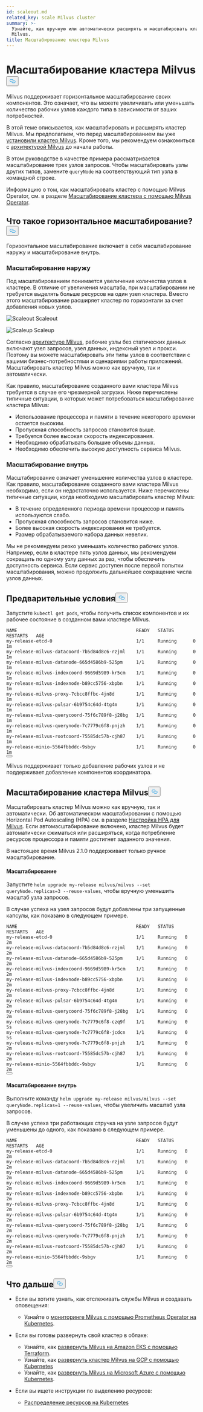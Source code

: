 ```yaml
---
id: scaleout.md
related_key: scale Milvus cluster
summary: >-
  Узнайте, как вручную или автоматически расширять и масштабировать кластер
  Milvus.
title: Масштабирование кластера Milvus
---
```

<h1 id="Scale-a-Milvus-Cluster" class="common-anchor-header">Масштабирование кластера Milvus<button data-href="#Scale-a-Milvus-Cluster" class="anchor-icon" translate="no">
      <svg translate="no"
        aria-hidden="true"
        focusable="false"
        height="20"
        version="1.1"
        viewBox="0 0 16 16"
        width="16"
      >
        <path
          fill="#0092E4"
          fill-rule="evenodd"
          d="M4 9h1v1H4c-1.5 0-3-1.69-3-3.5S2.55 3 4 3h4c1.45 0 3 1.69 3 3.5 0 1.41-.91 2.72-2 3.25V8.59c.58-.45 1-1.27 1-2.09C10 5.22 8.98 4 8 4H4c-.98 0-2 1.22-2 2.5S3 9 4 9zm9-3h-1v1h1c1 0 2 1.22 2 2.5S13.98 12 13 12H9c-.98 0-2-1.22-2-2.5 0-.83.42-1.64 1-2.09V6.25c-1.09.53-2 1.84-2 3.25C6 11.31 7.55 13 9 13h4c1.45 0 3-1.69 3-3.5S14.5 6 13 6z"
        ></path>
      </svg>
    </button></h1><p>Milvus поддерживает горизонтальное масштабирование своих компонентов. Это означает, что вы можете увеличивать или уменьшать количество рабочих узлов каждого типа в зависимости от ваших потребностей.</p>
<p>В этой теме описывается, как масштабировать и расширять кластер Milvus. Мы предполагаем, что перед масштабированием вы уже <a href="/docs/ru/install_cluster-helm.md">установили кластер Milvus</a>. Кроме того, мы рекомендуем ознакомиться с <a href="/docs/ru/architecture_overview.md">архитектурой Milvus</a> до начала работы.</p>
<p>В этом руководстве в качестве примера рассматривается масштабирование трех узлов запросов. Чтобы масштабировать узлы других типов, замените <code translate="no">queryNode</code> на соответствующий тип узла в командной строке.</p>
<div class="alert note">
<p>Информацию о том, как масштабировать кластер с помощью Milvus Operator, см. в разделе <a href="https://github.com/zilliztech/milvus-operator/blob/main/docs/administration/scale-a-milvus-cluster.md">Масштабирование кластера с помощью Milvus Operator</a>.</p>
</div>
<h2 id="What-is-horizontal-scaling" class="common-anchor-header">Что такое горизонтальное масштабирование?<button data-href="#What-is-horizontal-scaling" class="anchor-icon" translate="no">
      <svg translate="no"
        aria-hidden="true"
        focusable="false"
        height="20"
        version="1.1"
        viewBox="0 0 16 16"
        width="16"
      >
        <path
          fill="#0092E4"
          fill-rule="evenodd"
          d="M4 9h1v1H4c-1.5 0-3-1.69-3-3.5S2.55 3 4 3h4c1.45 0 3 1.69 3 3.5 0 1.41-.91 2.72-2 3.25V8.59c.58-.45 1-1.27 1-2.09C10 5.22 8.98 4 8 4H4c-.98 0-2 1.22-2 2.5S3 9 4 9zm9-3h-1v1h1c1 0 2 1.22 2 2.5S13.98 12 13 12H9c-.98 0-2-1.22-2-2.5 0-.83.42-1.64 1-2.09V6.25c-1.09.53-2 1.84-2 3.25C6 11.31 7.55 13 9 13h4c1.45 0 3-1.69 3-3.5S14.5 6 13 6z"
        ></path>
      </svg>
    </button></h2><p>Горизонтальное масштабирование включает в себя масштабирование наружу и масштабирование внутрь.</p>
<h3 id="Scaling-out" class="common-anchor-header">Масштабирование наружу</h3><p>Под масштабированием понимается увеличение количества узлов в кластере. В отличие от увеличения масштаба, при масштабировании не требуется выделять больше ресурсов на один узел кластера. Вместо этого масштабирование расширяет кластер по горизонтали за счет добавления новых узлов.</p>
<p>
  
   <span class="img-wrapper"> <img translate="no" src="/docs/v2.6.x/assets/scale_out.jpg" alt="Scaleout" class="doc-image" id="scaleout" />
   </span> <span class="img-wrapper"> <span>Scaleout</span> </span></p>
<p>
  
   <span class="img-wrapper"> <img translate="no" src="/docs/v2.6.x/assets/scale_up.jpg" alt="Scaleup" class="doc-image" id="scaleup" />
   </span> <span class="img-wrapper"> <span>Scaleup</span> </span></p>
<p>Согласно <a href="/docs/ru/architecture_overview.md">архитектуре Milvus</a>, рабочие узлы без статических данных включают узел запросов, узел данных, индексный узел и прокси. Поэтому вы можете масштабировать эти типы узлов в соответствии с вашими бизнес-потребностями и сценариями работы приложений. Масштабировать кластер Milvus можно как вручную, так и автоматически.</p>
<p>Как правило, масштабирование созданного вами кластера Milvus требуется в случае его чрезмерной загрузки. Ниже перечислены типичные ситуации, в которых может потребоваться масштабирование кластера Milvus:</p>
<ul>
<li>Использование процессора и памяти в течение некоторого времени остается высоким.</li>
<li>Пропускная способность запросов становится выше.</li>
<li>Требуется более высокая скорость индексирования.</li>
<li>Необходимо обрабатывать большие объемы данных.</li>
<li>Необходимо обеспечить высокую доступность сервиса Milvus.</li>
</ul>
<h3 id="Scaling-in" class="common-anchor-header">Масштабирование внутрь</h3><p>Масштабирование означает уменьшение количества узлов в кластере. Как правило, масштабирование созданного вами кластера Milvus необходимо, если он недостаточно используется. Ниже перечислены типичные ситуации, когда необходимо масштабировать кластер Milvus:</p>
<ul>
<li>В течение определенного периода времени процессор и память используются слабо.</li>
<li>Пропускная способность запросов становится ниже.</li>
<li>Более высокая скорость индексирования не требуется.</li>
<li>Размер обрабатываемого набора данных невелик.</li>
</ul>
<div class="alert note">
Мы не рекомендуем резко уменьшать количество рабочих узлов. Например, если в кластере пять узлов данных, мы рекомендуем сокращать по одному узлу данных за раз, чтобы обеспечить доступность сервиса. Если сервис доступен после первой попытки масштабирования, можно продолжить дальнейшее сокращение числа узлов данных.</div>
<h2 id="Prerequisites" class="common-anchor-header">Предварительные условия<button data-href="#Prerequisites" class="anchor-icon" translate="no">
      <svg translate="no"
        aria-hidden="true"
        focusable="false"
        height="20"
        version="1.1"
        viewBox="0 0 16 16"
        width="16"
      >
        <path
          fill="#0092E4"
          fill-rule="evenodd"
          d="M4 9h1v1H4c-1.5 0-3-1.69-3-3.5S2.55 3 4 3h4c1.45 0 3 1.69 3 3.5 0 1.41-.91 2.72-2 3.25V8.59c.58-.45 1-1.27 1-2.09C10 5.22 8.98 4 8 4H4c-.98 0-2 1.22-2 2.5S3 9 4 9zm9-3h-1v1h1c1 0 2 1.22 2 2.5S13.98 12 13 12H9c-.98 0-2-1.22-2-2.5 0-.83.42-1.64 1-2.09V6.25c-1.09.53-2 1.84-2 3.25C6 11.31 7.55 13 9 13h4c1.45 0 3-1.69 3-3.5S14.5 6 13 6z"
        ></path>
      </svg>
    </button></h2><p>Запустите <code translate="no">kubectl get pods</code>, чтобы получить список компонентов и их рабочее состояние в созданном вами кластере Milvus.</p>
<pre><code translate="no">NAME                                            READY   STATUS       RESTARTS   AGE
my<span class="hljs-operator">-</span><span class="hljs-keyword">release</span><span class="hljs-operator">-</span>etcd<span class="hljs-number">-0</span>                               <span class="hljs-number">1</span><span class="hljs-operator">/</span><span class="hljs-number">1</span>     <span class="hljs-keyword">Running</span>      <span class="hljs-number">0</span>          <span class="hljs-number">1</span>m
my<span class="hljs-operator">-</span><span class="hljs-keyword">release</span><span class="hljs-operator">-</span>milvus<span class="hljs-operator">-</span>datacoord<span class="hljs-number">-7</span>b5d84d8c6<span class="hljs-operator">-</span>rzjml    <span class="hljs-number">1</span><span class="hljs-operator">/</span><span class="hljs-number">1</span>     <span class="hljs-keyword">Running</span>      <span class="hljs-number">0</span>          <span class="hljs-number">1</span>m
my<span class="hljs-operator">-</span><span class="hljs-keyword">release</span><span class="hljs-operator">-</span>milvus<span class="hljs-operator">-</span>datanode<span class="hljs-number">-665</span>d4586b9<span class="hljs-number">-525</span>pm     <span class="hljs-number">1</span><span class="hljs-operator">/</span><span class="hljs-number">1</span>     <span class="hljs-keyword">Running</span>      <span class="hljs-number">0</span>          <span class="hljs-number">1</span>m
my<span class="hljs-operator">-</span><span class="hljs-keyword">release</span><span class="hljs-operator">-</span>milvus<span class="hljs-operator">-</span>indexcoord<span class="hljs-number">-9669</span>d5989<span class="hljs-operator">-</span>kr5cm    <span class="hljs-number">1</span><span class="hljs-operator">/</span><span class="hljs-number">1</span>     <span class="hljs-keyword">Running</span>      <span class="hljs-number">0</span>          <span class="hljs-number">1</span>m
my<span class="hljs-operator">-</span><span class="hljs-keyword">release</span><span class="hljs-operator">-</span>milvus<span class="hljs-operator">-</span>indexnode<span class="hljs-operator">-</span>b89cc5756<span class="hljs-operator">-</span>xbpbn     <span class="hljs-number">1</span><span class="hljs-operator">/</span><span class="hljs-number">1</span>     <span class="hljs-keyword">Running</span>      <span class="hljs-number">0</span>          <span class="hljs-number">1</span>m
my<span class="hljs-operator">-</span><span class="hljs-keyword">release</span><span class="hljs-operator">-</span>milvus<span class="hljs-operator">-</span>proxy<span class="hljs-number">-7</span>cbcc8ffbc<span class="hljs-number">-4</span>jn8d        <span class="hljs-number">1</span><span class="hljs-operator">/</span><span class="hljs-number">1</span>     <span class="hljs-keyword">Running</span>      <span class="hljs-number">0</span>          <span class="hljs-number">1</span>m
my<span class="hljs-operator">-</span><span class="hljs-keyword">release</span><span class="hljs-operator">-</span>milvus<span class="hljs-operator">-</span>pulsar<span class="hljs-number">-6</span>b9754c64d<span class="hljs-number">-4</span>tg4m       <span class="hljs-number">1</span><span class="hljs-operator">/</span><span class="hljs-number">1</span>     <span class="hljs-keyword">Running</span>      <span class="hljs-number">0</span>          <span class="hljs-number">1</span>m
my<span class="hljs-operator">-</span><span class="hljs-keyword">release</span><span class="hljs-operator">-</span>milvus<span class="hljs-operator">-</span>querycoord<span class="hljs-number">-75</span>f6c789f8<span class="hljs-operator">-</span>j28bg   <span class="hljs-number">1</span><span class="hljs-operator">/</span><span class="hljs-number">1</span>     <span class="hljs-keyword">Running</span>      <span class="hljs-number">0</span>          <span class="hljs-number">1</span>m
my<span class="hljs-operator">-</span><span class="hljs-keyword">release</span><span class="hljs-operator">-</span>milvus<span class="hljs-operator">-</span>querynode<span class="hljs-number">-7</span>c7779c6f8<span class="hljs-operator">-</span>pnjzh    <span class="hljs-number">1</span><span class="hljs-operator">/</span><span class="hljs-number">1</span>     <span class="hljs-keyword">Running</span>      <span class="hljs-number">0</span>          <span class="hljs-number">1</span>m
my<span class="hljs-operator">-</span><span class="hljs-keyword">release</span><span class="hljs-operator">-</span>milvus<span class="hljs-operator">-</span>rootcoord<span class="hljs-number">-75585</span>dc57b<span class="hljs-operator">-</span>cjh87    <span class="hljs-number">1</span><span class="hljs-operator">/</span><span class="hljs-number">1</span>     <span class="hljs-keyword">Running</span>      <span class="hljs-number">0</span>          <span class="hljs-number">1</span>m
my<span class="hljs-operator">-</span><span class="hljs-keyword">release</span><span class="hljs-operator">-</span>minio<span class="hljs-number">-5564</span>fbbddc<span class="hljs-number">-9</span>sbgv               <span class="hljs-number">1</span><span class="hljs-operator">/</span><span class="hljs-number">1</span>     <span class="hljs-keyword">Running</span>      <span class="hljs-number">0</span>          <span class="hljs-number">1</span>m 
<button class="copy-code-btn"></button></code></pre>
<div class="alert note">
Milvus поддерживает только добавление рабочих узлов и не поддерживает добавление компонентов координатора.</div>
<h2 id="Scale-a-Milvus-cluster" class="common-anchor-header">Масштабирование кластера Milvus<button data-href="#Scale-a-Milvus-cluster" class="anchor-icon" translate="no">
      <svg translate="no"
        aria-hidden="true"
        focusable="false"
        height="20"
        version="1.1"
        viewBox="0 0 16 16"
        width="16"
      >
        <path
          fill="#0092E4"
          fill-rule="evenodd"
          d="M4 9h1v1H4c-1.5 0-3-1.69-3-3.5S2.55 3 4 3h4c1.45 0 3 1.69 3 3.5 0 1.41-.91 2.72-2 3.25V8.59c.58-.45 1-1.27 1-2.09C10 5.22 8.98 4 8 4H4c-.98 0-2 1.22-2 2.5S3 9 4 9zm9-3h-1v1h1c1 0 2 1.22 2 2.5S13.98 12 13 12H9c-.98 0-2-1.22-2-2.5 0-.83.42-1.64 1-2.09V6.25c-1.09.53-2 1.84-2 3.25C6 11.31 7.55 13 9 13h4c1.45 0 3-1.69 3-3.5S14.5 6 13 6z"
        ></path>
      </svg>
    </button></h2><p>Масштабировать кластер Milvus можно как вручную, так и автоматически. Об автоматическом масштабировании с помощью Horizontal Pod Autoscaling (HPA) см. в разделе <a href="/docs/ru/hpa.md">Настройка HPA для Milvus</a>. Если автомасштабирование включено, кластер Milvus будет автоматически сжиматься или расширяться, когда потребление ресурсов процессора и памяти достигнет заданного значения.</p>
<p>В настоящее время Milvus 2.1.0 поддерживает только ручное масштабирование.</p>
<h4 id="Scaling-out" class="common-anchor-header">Масштабирование</h4><p>Запустите <code translate="no">helm upgrade my-release milvus/milvus --set queryNode.replicas=3 --reuse-values</code>, чтобы вручную уменьшить масштаб узла запросов.</p>
<p>В случае успеха на узел запросов будут добавлены три запущенные капсулы, как показано в следующем примере.</p>
<pre><code translate="no">NAME                                            READY   STATUS    RESTARTS   AGE
my<span class="hljs-operator">-</span><span class="hljs-keyword">release</span><span class="hljs-operator">-</span>etcd<span class="hljs-number">-0</span>                               <span class="hljs-number">1</span><span class="hljs-operator">/</span><span class="hljs-number">1</span>     <span class="hljs-keyword">Running</span>   <span class="hljs-number">0</span>          <span class="hljs-number">2</span>m
my<span class="hljs-operator">-</span><span class="hljs-keyword">release</span><span class="hljs-operator">-</span>milvus<span class="hljs-operator">-</span>datacoord<span class="hljs-number">-7</span>b5d84d8c6<span class="hljs-operator">-</span>rzjml    <span class="hljs-number">1</span><span class="hljs-operator">/</span><span class="hljs-number">1</span>     <span class="hljs-keyword">Running</span>   <span class="hljs-number">0</span>          <span class="hljs-number">2</span>m
my<span class="hljs-operator">-</span><span class="hljs-keyword">release</span><span class="hljs-operator">-</span>milvus<span class="hljs-operator">-</span>datanode<span class="hljs-number">-665</span>d4586b9<span class="hljs-number">-525</span>pm     <span class="hljs-number">1</span><span class="hljs-operator">/</span><span class="hljs-number">1</span>     <span class="hljs-keyword">Running</span>   <span class="hljs-number">0</span>          <span class="hljs-number">2</span>m
my<span class="hljs-operator">-</span><span class="hljs-keyword">release</span><span class="hljs-operator">-</span>milvus<span class="hljs-operator">-</span>indexcoord<span class="hljs-number">-9669</span>d5989<span class="hljs-operator">-</span>kr5cm    <span class="hljs-number">1</span><span class="hljs-operator">/</span><span class="hljs-number">1</span>     <span class="hljs-keyword">Running</span>   <span class="hljs-number">0</span>          <span class="hljs-number">2</span>m
my<span class="hljs-operator">-</span><span class="hljs-keyword">release</span><span class="hljs-operator">-</span>milvus<span class="hljs-operator">-</span>indexnode<span class="hljs-operator">-</span>b89cc5756<span class="hljs-operator">-</span>xbpbn     <span class="hljs-number">1</span><span class="hljs-operator">/</span><span class="hljs-number">1</span>     <span class="hljs-keyword">Running</span>   <span class="hljs-number">0</span>          <span class="hljs-number">2</span>m
my<span class="hljs-operator">-</span><span class="hljs-keyword">release</span><span class="hljs-operator">-</span>milvus<span class="hljs-operator">-</span>proxy<span class="hljs-number">-7</span>cbcc8ffbc<span class="hljs-number">-4</span>jn8d        <span class="hljs-number">1</span><span class="hljs-operator">/</span><span class="hljs-number">1</span>     <span class="hljs-keyword">Running</span>   <span class="hljs-number">0</span>          <span class="hljs-number">2</span>m
my<span class="hljs-operator">-</span><span class="hljs-keyword">release</span><span class="hljs-operator">-</span>milvus<span class="hljs-operator">-</span>pulsar<span class="hljs-number">-6</span>b9754c64d<span class="hljs-number">-4</span>tg4m       <span class="hljs-number">1</span><span class="hljs-operator">/</span><span class="hljs-number">1</span>     <span class="hljs-keyword">Running</span>   <span class="hljs-number">0</span>          <span class="hljs-number">2</span>m
my<span class="hljs-operator">-</span><span class="hljs-keyword">release</span><span class="hljs-operator">-</span>milvus<span class="hljs-operator">-</span>querycoord<span class="hljs-number">-75</span>f6c789f8<span class="hljs-operator">-</span>j28bg   <span class="hljs-number">1</span><span class="hljs-operator">/</span><span class="hljs-number">1</span>     <span class="hljs-keyword">Running</span>   <span class="hljs-number">0</span>          <span class="hljs-number">2</span>m
my<span class="hljs-operator">-</span><span class="hljs-keyword">release</span><span class="hljs-operator">-</span>milvus<span class="hljs-operator">-</span>querynode<span class="hljs-number">-7</span>c7779c6f8<span class="hljs-operator">-</span>czq9f    <span class="hljs-number">1</span><span class="hljs-operator">/</span><span class="hljs-number">1</span>     <span class="hljs-keyword">Running</span>   <span class="hljs-number">0</span>          <span class="hljs-number">5</span>s
my<span class="hljs-operator">-</span><span class="hljs-keyword">release</span><span class="hljs-operator">-</span>milvus<span class="hljs-operator">-</span>querynode<span class="hljs-number">-7</span>c7779c6f8<span class="hljs-operator">-</span>jcdcn    <span class="hljs-number">1</span><span class="hljs-operator">/</span><span class="hljs-number">1</span>     <span class="hljs-keyword">Running</span>   <span class="hljs-number">0</span>          <span class="hljs-number">5</span>s
my<span class="hljs-operator">-</span><span class="hljs-keyword">release</span><span class="hljs-operator">-</span>milvus<span class="hljs-operator">-</span>querynode<span class="hljs-number">-7</span>c7779c6f8<span class="hljs-operator">-</span>pnjzh    <span class="hljs-number">1</span><span class="hljs-operator">/</span><span class="hljs-number">1</span>     <span class="hljs-keyword">Running</span>   <span class="hljs-number">0</span>          <span class="hljs-number">2</span>m
my<span class="hljs-operator">-</span><span class="hljs-keyword">release</span><span class="hljs-operator">-</span>milvus<span class="hljs-operator">-</span>rootcoord<span class="hljs-number">-75585</span>dc57b<span class="hljs-operator">-</span>cjh87    <span class="hljs-number">1</span><span class="hljs-operator">/</span><span class="hljs-number">1</span>     <span class="hljs-keyword">Running</span>   <span class="hljs-number">0</span>          <span class="hljs-number">2</span>m
my<span class="hljs-operator">-</span><span class="hljs-keyword">release</span><span class="hljs-operator">-</span>minio<span class="hljs-number">-5564</span>fbbddc<span class="hljs-number">-9</span>sbgv               <span class="hljs-number">1</span><span class="hljs-operator">/</span><span class="hljs-number">1</span>     <span class="hljs-keyword">Running</span>   <span class="hljs-number">0</span>          <span class="hljs-number">2</span>m
<button class="copy-code-btn"></button></code></pre>
<h4 id="Scaling-in" class="common-anchor-header">Масштабирование внутрь</h4><p>Выполните команду <code translate="no">helm upgrade my-release milvus/milvus --set queryNode.replicas=1 --reuse-values</code>, чтобы увеличить масштаб узла запросов.</p>
<p>В случае успеха три работающих стручка на узле запросов будут уменьшены до одного, как показано в следующем примере.</p>
<pre><code translate="no">NAME                                            READY   STATUS    RESTARTS   AGE
my<span class="hljs-operator">-</span><span class="hljs-keyword">release</span><span class="hljs-operator">-</span>etcd<span class="hljs-number">-0</span>                               <span class="hljs-number">1</span><span class="hljs-operator">/</span><span class="hljs-number">1</span>     <span class="hljs-keyword">Running</span>   <span class="hljs-number">0</span>          <span class="hljs-number">2</span>m
my<span class="hljs-operator">-</span><span class="hljs-keyword">release</span><span class="hljs-operator">-</span>milvus<span class="hljs-operator">-</span>datacoord<span class="hljs-number">-7</span>b5d84d8c6<span class="hljs-operator">-</span>rzjml    <span class="hljs-number">1</span><span class="hljs-operator">/</span><span class="hljs-number">1</span>     <span class="hljs-keyword">Running</span>   <span class="hljs-number">0</span>          <span class="hljs-number">2</span>m
my<span class="hljs-operator">-</span><span class="hljs-keyword">release</span><span class="hljs-operator">-</span>milvus<span class="hljs-operator">-</span>datanode<span class="hljs-number">-665</span>d4586b9<span class="hljs-number">-525</span>pm     <span class="hljs-number">1</span><span class="hljs-operator">/</span><span class="hljs-number">1</span>     <span class="hljs-keyword">Running</span>   <span class="hljs-number">0</span>          <span class="hljs-number">2</span>m
my<span class="hljs-operator">-</span><span class="hljs-keyword">release</span><span class="hljs-operator">-</span>milvus<span class="hljs-operator">-</span>indexcoord<span class="hljs-number">-9669</span>d5989<span class="hljs-operator">-</span>kr5cm    <span class="hljs-number">1</span><span class="hljs-operator">/</span><span class="hljs-number">1</span>     <span class="hljs-keyword">Running</span>   <span class="hljs-number">0</span>          <span class="hljs-number">2</span>m
my<span class="hljs-operator">-</span><span class="hljs-keyword">release</span><span class="hljs-operator">-</span>milvus<span class="hljs-operator">-</span>indexnode<span class="hljs-operator">-</span>b89cc5756<span class="hljs-operator">-</span>xbpbn     <span class="hljs-number">1</span><span class="hljs-operator">/</span><span class="hljs-number">1</span>     <span class="hljs-keyword">Running</span>   <span class="hljs-number">0</span>          <span class="hljs-number">2</span>m
my<span class="hljs-operator">-</span><span class="hljs-keyword">release</span><span class="hljs-operator">-</span>milvus<span class="hljs-operator">-</span>proxy<span class="hljs-number">-7</span>cbcc8ffbc<span class="hljs-number">-4</span>jn8d        <span class="hljs-number">1</span><span class="hljs-operator">/</span><span class="hljs-number">1</span>     <span class="hljs-keyword">Running</span>   <span class="hljs-number">0</span>          <span class="hljs-number">2</span>m
my<span class="hljs-operator">-</span><span class="hljs-keyword">release</span><span class="hljs-operator">-</span>milvus<span class="hljs-operator">-</span>pulsar<span class="hljs-number">-6</span>b9754c64d<span class="hljs-number">-4</span>tg4m       <span class="hljs-number">1</span><span class="hljs-operator">/</span><span class="hljs-number">1</span>     <span class="hljs-keyword">Running</span>   <span class="hljs-number">0</span>          <span class="hljs-number">2</span>m
my<span class="hljs-operator">-</span><span class="hljs-keyword">release</span><span class="hljs-operator">-</span>milvus<span class="hljs-operator">-</span>querycoord<span class="hljs-number">-75</span>f6c789f8<span class="hljs-operator">-</span>j28bg   <span class="hljs-number">1</span><span class="hljs-operator">/</span><span class="hljs-number">1</span>     <span class="hljs-keyword">Running</span>   <span class="hljs-number">0</span>          <span class="hljs-number">2</span>m
my<span class="hljs-operator">-</span><span class="hljs-keyword">release</span><span class="hljs-operator">-</span>milvus<span class="hljs-operator">-</span>querynode<span class="hljs-number">-7</span>c7779c6f8<span class="hljs-operator">-</span>pnjzh    <span class="hljs-number">1</span><span class="hljs-operator">/</span><span class="hljs-number">1</span>     <span class="hljs-keyword">Running</span>   <span class="hljs-number">0</span>          <span class="hljs-number">2</span>m
my<span class="hljs-operator">-</span><span class="hljs-keyword">release</span><span class="hljs-operator">-</span>milvus<span class="hljs-operator">-</span>rootcoord<span class="hljs-number">-75585</span>dc57b<span class="hljs-operator">-</span>cjh87    <span class="hljs-number">1</span><span class="hljs-operator">/</span><span class="hljs-number">1</span>     <span class="hljs-keyword">Running</span>   <span class="hljs-number">0</span>          <span class="hljs-number">2</span>m
my<span class="hljs-operator">-</span><span class="hljs-keyword">release</span><span class="hljs-operator">-</span>minio<span class="hljs-number">-5564</span>fbbddc<span class="hljs-number">-9</span>sbgv               <span class="hljs-number">1</span><span class="hljs-operator">/</span><span class="hljs-number">1</span>     <span class="hljs-keyword">Running</span>   <span class="hljs-number">0</span>          <span class="hljs-number">2</span>m
<button class="copy-code-btn"></button></code></pre>
<h2 id="Whats-next" class="common-anchor-header">Что дальше<button data-href="#Whats-next" class="anchor-icon" translate="no">
      <svg translate="no"
        aria-hidden="true"
        focusable="false"
        height="20"
        version="1.1"
        viewBox="0 0 16 16"
        width="16"
      >
        <path
          fill="#0092E4"
          fill-rule="evenodd"
          d="M4 9h1v1H4c-1.5 0-3-1.69-3-3.5S2.55 3 4 3h4c1.45 0 3 1.69 3 3.5 0 1.41-.91 2.72-2 3.25V8.59c.58-.45 1-1.27 1-2.09C10 5.22 8.98 4 8 4H4c-.98 0-2 1.22-2 2.5S3 9 4 9zm9-3h-1v1h1c1 0 2 1.22 2 2.5S13.98 12 13 12H9c-.98 0-2-1.22-2-2.5 0-.83.42-1.64 1-2.09V6.25c-1.09.53-2 1.84-2 3.25C6 11.31 7.55 13 9 13h4c1.45 0 3-1.69 3-3.5S14.5 6 13 6z"
        ></path>
      </svg>
    </button></h2><ul>
<li><p>Если вы хотите узнать, как отслеживать службы Milvus и создавать оповещения:</p>
<ul>
<li>Узнайте о <a href="/docs/ru/monitor.md">мониторинге Milvus с помощью Prometheus Operator на Kubernetes</a>.</li>
</ul></li>
<li><p>Если вы готовы развернуть свой кластер в облаке:</p>
<ul>
<li>Узнайте, как <a href="/docs/ru/eks.md">развернуть Milvus на Amazon EKS с помощью Terraform</a>.</li>
<li>Узнайте, как <a href="/docs/ru/gcp.md">развернуть кластер Milvus на GCP с помощью Kubernetes</a></li>
<li>Узнайте, как <a href="/docs/ru/azure.md">развернуть Milvus на Microsoft Azure с помощью Kubernetes</a>.</li>
</ul></li>
<li><p>Если вы ищете инструкции по выделению ресурсов:</p>
<ul>
<li><a href="/docs/ru/allocate.md#standalone">Распределение ресурсов на Kubernetes</a></li>
</ul></li>
</ul>
